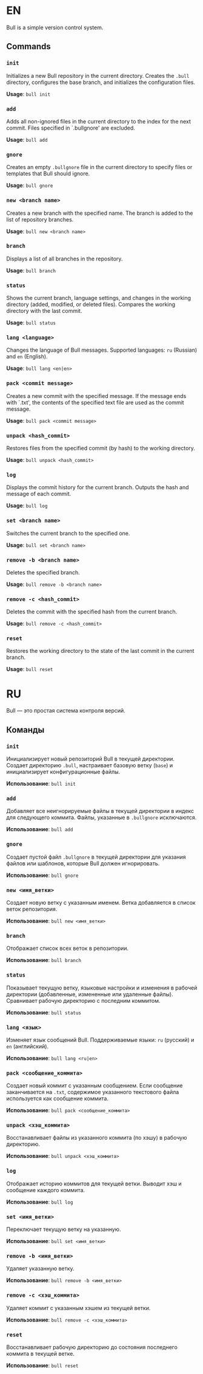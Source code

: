 # EN
Bull is a simple version control system.

## Commands

### `init`
Initializes a new Bull repository in the current directory. Creates the `.bull` directory, configures the base branch, and initializes the configuration files.

**Usage**: `bull init`

### `add`
Adds all non-ignored files in the current directory to the index for the next commit. Files specified in `.bullgnore' are excluded.

**Usage**: `bull add`

### `gnore`
Creates an empty `.bullgnore` file in the current directory to specify files or templates that Bull should ignore.

**Usage**: `bull gnore`

### `new <branch name>`
Creates a new branch with the specified name. The branch is added to the list of repository branches.

**Usage**: `bull new <branch name>`

### `branch`
Displays a list of all branches in the repository.

**Usage**: `bull branch`

### `status`
Shows the current branch, language settings, and changes in the working directory (added, modified, or deleted files). Compares the working directory with the last commit.

**Usage**: `bull status`

### `lang <language>`
Changes the language of Bull messages. Supported languages: `ru` (Russian) and `en` (English).

**Usage**: `bull lang <en|en>`

### `pack <commit message>`
Creates a new commit with the specified message. If the message ends with `.txt', the contents of the specified text file are used as the commit message.

**Usage**: `bull pack <commit message>`

### `unpack <hash_commit>`
Restores files from the specified commit (by hash) to the working directory.

**Usage**: `bull unpack <hash_commit>`

### `log`
Displays the commit history for the current branch. Outputs the hash and message of each commit.

**Usage**: `bull log`

### `set <branch name>`
Switches the current branch to the specified one.

**Usage**: `bull set <branch name>`

### `remove -b <branch name>`
Deletes the specified branch.

**Usage**: `bull remove -b <branch name>`

### `remove -c <hash_commit>`
Deletes the commit with the specified hash from the current branch.

**Usage**: `bull remove -c <hash_commit>`

### `reset`
Restores the working directory to the state of the last commit in the current branch.

**Usage**: `bull reset`


# RU
Bull — это простая система контроля версий.

## Команды

### `init`
Инициализирует новый репозиторий Bull в текущей директории. Создает директорию `.bull`, настраивает базовую ветку (`base`) и инициализирует конфигурационные файлы.

**Использование**: `bull init`

### `add`
Добавляет все неигнорируемые файлы в текущей директории в индекс для следующего коммита. Файлы, указанные в `.bullgnore` исключаются.

**Использование**: `bull add`

### `gnore`
Создает пустой файл `.bullgnore` в текущей директории для указания файлов или шаблонов, которые Bull должен игнорировать.

**Использование**: `bull gnore`

### `new <имя_ветки>`
Создает новую ветку с указанным именем. Ветка добавляется в список веток репозитория.

**Использование**: `bull new <имя_ветки>`

### `branch`
Отображает список всех веток в репозитории.

**Использование**: `bull branch`

### `status`
Показывает текущую ветку, языковые настройки и изменения в рабочей директории (добавленные, измененные или удаленные файлы). Сравнивает рабочую директорию с последним коммитом.

**Использование**: `bull status`

### `lang <язык>`
Изменяет язык сообщений Bull. Поддерживаемые языки: `ru` (русский) и `en` (английский).

**Использование**: `bull lang <ru|en>`

### `pack <сообщение_коммита>`
Создает новый коммит с указанным сообщением. Если сообщение заканчивается на `.txt`, содержимое указанного текстового файла используется как сообщение коммита.

**Использование**: `bull pack <сообщение_коммита>`

### `unpack <хэш_коммита>`
Восстанавливает файлы из указанного коммита (по хэшу) в рабочую директорию.

**Использование**: `bull unpack <хэш_коммита>`

### `log`
Отображает историю коммитов для текущей ветки. Выводит хэш и сообщение каждого коммита.

**Использование**: `bull log`

### `set <имя_ветки>`
Переключает текущую ветку на указанную.

**Использование**: `bull set <имя_ветки>`

### `remove -b <имя_ветки>`
Удаляет указанную ветку.

**Использование**: `bull remove -b <имя_ветки>`

### `remove -c <хэш_коммита>`
Удаляет коммит с указанным хэшем из текущей ветки.

**Использование**: `bull remove -c <хэш_коммита>`

### `reset`
Восстанавливает рабочую директорию до состояния последнего коммита в текущей ветке.

**Использование**: `bull reset`
